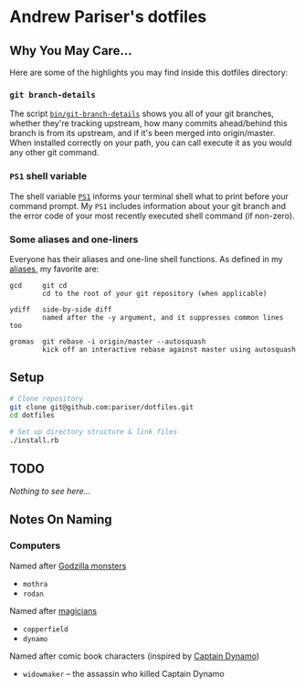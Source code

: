 # Andrew Pariser's dotfiles

## Why You May Care...

Here are some of the highlights you may find inside this dotfiles directory:

### `git branch-details`

The script [`bin/git-branch-details`](https://github.com/pariser/dotfiles/blob/master/bin/git-branch-details)
shows you all of your git branches, whether they're tracking upstream, how many
commits ahead/behind this branch is from its upstream, and if it's been merged
into origin/master. When installed correctly on your path, you can call execute
it as you would any other git command.

### `PS1` shell variable

The shell variable [`PS1`](https://github.com/pariser/dotfiles/blob/master/bashrc#L191)
informs your terminal shell what to print before your command prompt. My `PS1`
includes information about your git branch and the error code of your most
recently executed shell command (if non-zero).

### Some aliases and one-liners

Everyone has their aliases and one-line shell functions. As defined in
my [aliases](https://github.com/pariser/dotfiles/blob/master/aliases),
my favorite are:
```
gcd     git cd
        cd to the root of your git repository (when applicable)

ydiff   side-by-side diff
        named after the -y argument, and it suppresses common lines too

gromas  git rebase -i origin/master --autosquash
        kick off an interactive rebase against master using autosquash
```


## Setup

```sh
# Clone repository
git clone git@github.com:pariser/dotfiles.git
cd dotfiles

# Set up directory structure & link files
./install.rb
```

## TODO

_Nothing to see here..._

## Notes On Naming

### Computers

Named after [Godzilla monsters](http://en.wikipedia.org/wiki/List_of_kaiju "Wikipedia - List of Kaiju")
* `mothra`
* `rodan`

Named after [magicians](http://en.wikipedia.org/wiki/List_of_magicians "Wikipedia - List of Magicians")
* `copperfield`
* `dynamo`

Named after comic book characters (inspired by
[Captain Dynamo](http://en.wikipedia.org/wiki/Captain_Dynamo_%28comics%29 "Wikipedia - Captain Dynamo (comics))"))

* `widowmaker` &ndash; the assassin who killed Captain Dynamo
